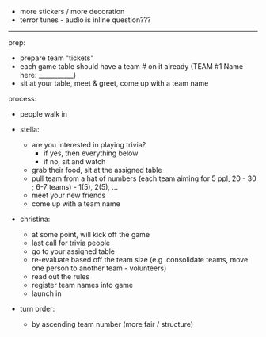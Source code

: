 - more stickers / more decoration
- terror tunes - audio is inline question???


-----


prep:
- prepare team "tickets"
- each game table should have a team # on it already (TEAM #1 Name here: ___________)
- sit at your table, meet & greet, come up with a team name

process:
- people walk in

- stella:
  - are you interested in playing trivia?
    - if yes, then everything below
    - if no, sit and watch
  - grab their food, sit at the assigned table
  - pull team from a hat of numbers (each team aiming for 5 ppl, 20 - 30 ; 6-7 teams) - 1(5), 2(5), ...
  - meet your new friends
  - come up with a team name

- christina: 
  - at some point, will kick off the game
  - last call for trivia people
  - go to your assigned table
  - re-evaluate based off the team size (e.g .consolidate teams, move one person to another team - volunteers)
  - read out the rules
  - register team names into game
  - launch in

- turn order:
  - by ascending team number (more fair / structure)
